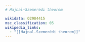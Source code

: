 ```yaml
---
# Hajnal–Szemerédi theorem

wikidata: Q2984415
msc_classification: 05
wikipedia_links:
  - "[[Hajnal–Szemerédi theorem]]"
---
```

